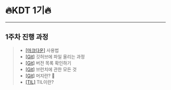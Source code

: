 # 🔥KDT 1기🔥

---

## **1주차** 진행 과정

> - [[마크다운]](./markdown.md) 사용법
> - [[Git]](./git-start.md) 깃허브에 파일 올리는 과정
> - [[Git]](./git-log.md) 버전 목록 확인하기
> - [[Git]](./git-branch.md) 브런치에 관한 모든 것
> - [[Git]](./git-merge.md) 머지란? 🚨
> - [[TIL]](./TIL.md) TIL이란?
